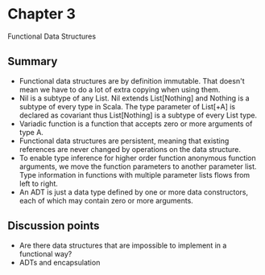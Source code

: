 # Chapter 3
Functional Data Structures

## Summary
- Functional data structures are by definition immutable. That doesn't mean we have to do a lot of extra copying when using them.
- Nil is a subtype of any List. Nil extends List[Nothing] and Nothing is a subtype of every type in Scala. The type parameter of List[+A] is declared as covariant thus List[Nothing] is a subtype of every List type.
- Variadic function is a function that accepts zero or more arguments of type A.
- Functional data structures are persistent, meaning that existing references are never changed by operations on the data structure.
- To enable type inference for higher order function anonymous function arguments, we move the function parameters to another parameter list. Type information in functions with multiple parameter lists flows from left to right.
- An ADT is just a data type defined by one or more data constructors, each of which may contain zero or more arguments.



## Discussion points
- Are there data structures that are impossible to implement in a functional way?
- ADTs and encapsulation


